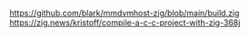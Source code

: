 https://github.com/blark/mmdvmhost-zig/blob/main/build.zig
https://zig.news/kristoff/compile-a-c-c-project-with-zig-368j


